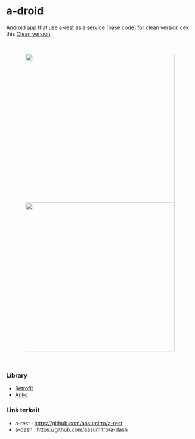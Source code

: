 # a-droid
Android app that use a-rest as a service [base code] for clean version cek this <a href="https://github.com/aasumitro/a-droid-cc">Clean version</a> 

</br>
<p align="center">
  <img src="https://asmith.my.id/assets/images/post/untitled.png" width="400">
  <img src="https://github.com/aasumitro/a-droid/blob/master/asd2.gif" width="400">
</p>
</br>

### Library
  - <a href="https://github.com/square/retrofit">Retrofit</a>
  - <a href="https://github.com/Kotlin/anko">Anko</a>

### Link terkait 
- a-rest : https://github.com/aasumitro/a-rest
- a-dash : https://github.com/aasumitro/a-dash

